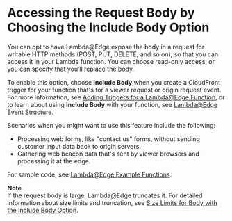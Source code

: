 # Accessing the Request Body by Choosing the Include Body Option<a name="lambda-include-body-access"></a>

You can opt to have Lambda@Edge expose the body in a request for writable HTTP methods \(POST, PUT, DELETE, and so on\), so that you can access it in your Lambda function\. You can choose read\-only access, or you can specify that you’ll replace the body\.

To enable this option, choose **Include Body** when you create a CloudFront trigger for your function that's for a viewer request or origin request event\. For more information, see [Adding Triggers for a Lambda@Edge Function](lambda-edge-add-triggers.md), or to learn about using **Include Body** with your function, see [Lambda@Edge Event Structure](lambda-event-structure.md)\.

Scenarios when you might want to use this feature include the following:
+ Processing web forms, like "contact us" forms, without sending customer input data back to origin servers\.
+ Gathering web beacon data that's sent by viewer browsers and processing it at the edge\.

For sample code, see [Lambda@Edge Example Functions](lambda-examples.md)\.

**Note**  
If the request body is large, Lambda@Edge truncates it\. For detailed information about size limits and truncation, see [Size Limits for Body with the Include Body Option](lambda-requirements-limits.md#lambda-requirements-size-body-access)\.